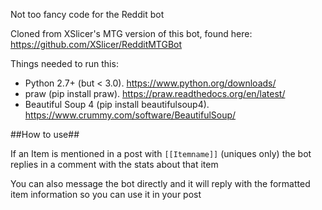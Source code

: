 Not too fancy code for the Reddit bot

Cloned from XSlicer's MTG version of this bot, found here: https://github.com/XSlicer/RedditMTGBot

Things needed to run this:
- Python 2.7+ (but < 3.0). https://www.python.org/downloads/
- praw (pip install praw). https://praw.readthedocs.org/en/latest/
- Beautiful Soup 4 (pip install beautifulsoup4). https://www.crummy.com/software/BeautifulSoup/

##How to use##

If an Item is mentioned in a post with `[[Itemname]]` (uniques only) the bot replies in a comment with the stats about that item

You can also message the bot directly and it will reply with the formatted item information so you can use it in your post

